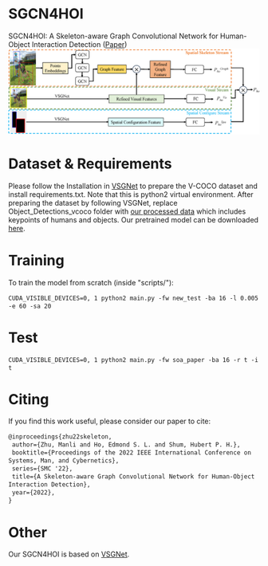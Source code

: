 # SGCN4HOI
SGCN4HOI: A Skeleton-aware Graph Convolutional Network for Human-Object Interaction Detection ([Paper](https://arxiv.org/pdf/2207.05733.pdf))
![Image text](https://github.com/zhumanli/SGCN4HOI/blob/main/framework.png)

# Dataset & Requirements
Please follow the Installation in [VSGNet](https://github.com/ASMIftekhar/VSGNet) to prepare the V-COCO dataset and install requirements.txt. Note that this is python2 virtual environment. After preparing the dataset by following VSGNet, replace Object_Detections_vcoco folder with [our processed data](https://drive.google.com/drive/folders/1HU4x470_VZRl2NSJsl2yBnUiwWSxsw9l?usp=sharing) which includes keypoints of humans and objects. Our pretrained model can be downloaded [here](https://drive.google.com/file/d/1qmCrDzw7C32TJQ5U47YBrXUuPXd5DPGg/view?usp=sharing).

# Training 
To train the model from scratch (inside "scripts/"):
```
CUDA_VISIBLE_DEVICES=0, 1 python2 main.py -fw new_test -ba 16 -l 0.005 -e 60 -sa 20 
```

# Test
```
CUDA_VISIBLE_DEVICES=0, 1 python2 main.py -fw soa_paper -ba 16 -r t -i t
```

# Citing
If you find this work useful, please consider our paper to cite:
```
@inproceedings{zhu22skeleton,
 author={Zhu, Manli and Ho, Edmond S. L. and Shum, Hubert P. H.},
 booktitle={Proceedings of the 2022 IEEE International Conference on Systems, Man, and Cybernetics},
 series={SMC '22},
 title={A Skeleton-aware Graph Convolutional Network for Human-Object Interaction Detection},
 year={2022},
}
```

# Other
Our SGCN4HOI is based on [VSGNet](https://github.com/ASMIftekhar/VSGNet).
